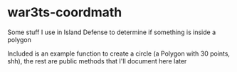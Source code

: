 # war3ts-coordmath
 Some stuff I use in Island Defense to determine if something is inside a polygon

 Included is an example function to create a circle (a Polygon with 30 points, shh), the rest are public methods that I'll document here later
